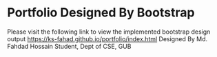 # Portfolio Designed By Bootstrap
Please visit the following link to view the implemented bootstrap design output
https://ks-fahad.github.io/portfolio/index.html
Designed By
Md. Fahdad Hossain
Student, Dept of CSE, GUB
